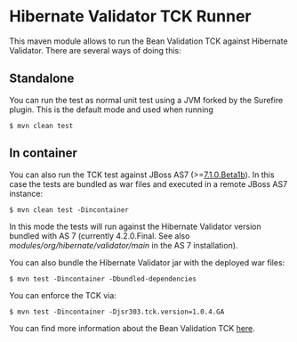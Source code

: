 # Hibernate Validator TCK Runner

This maven module allows to run the Bean Validation TCK against Hibernate Validator.
There are several ways of doing this:

## Standalone

You can run the test as normal unit test using a JVM forked by the Surefire plugin. This is the default mode and
used when running

    $ mvn clean test

## In container

You can also run the TCK test against JBoss AS7 (>=[7.1.0.Beta1b](http://www.jboss.org/jbossas/downloads/)). In this case the tests are bundled as war files and executed
in a remote JBoss AS7 instance:

    $ mvn clean test -Dincontainer

In this mode the tests will run against the Hibernate Validator version bundled with AS 7 (currently 4.2.0.Final. See also _modules/org/hibernate/validator/main_ in the AS 7 installation).

You can also bundle the Hibernate Validator jar with the deployed war files:

    $ mvn test -Dincontainer -Dbundled-dependencies

You can enforce the TCK via:

    $ mvn test -Dincontainer -Djsr303.tck.version=1.0.4.GA

You can find more information about the Bean Validation TCK [here](http://docs.jboss.org/hibernate/stable/beanvalidation/tck/reference/html_single/).
